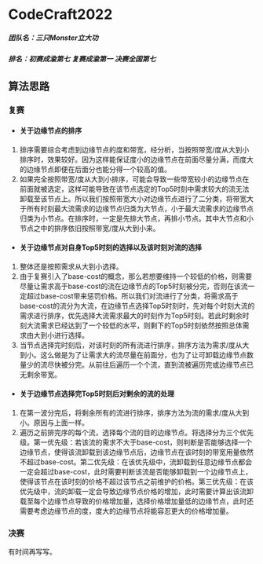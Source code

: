 # CodeCraft2022

##### 团队名：三只Monster立大功

##### 排名：初赛成渝第七  复赛成渝第一  决赛全国第七



## 算法思路

### 复赛

- #### 关于边缘节点的排序

1. 排序需要综合考虑到边缘节点的度和带宽，经分析，当按照带宽/度从大到小排序时，效果较好。因为这样能保证度小的边缘节点在前面尽量分满，而度大的边缘节点即便在后面分也能分得一个较高的值。
2. 如果完全按照带宽/度从大到小排序，可能会导致一些带宽较小的边缘节点在前面就被选定，这样可能导致在该节点选定的Top5时刻中需求较大的流无法卸载至该节点上。所以我们按照带宽大小对边缘节点进行了二分类，将带宽大于所有时刻最大流需求的边缘节点归类为大节点，小于最大流需求的边缘节点归类为小节点。在排序时，一定是先排大节点，再排小节点。其中大节点和小节点之中的排序依旧按照带宽/度从大到小来。

- #### 关于边缘节点对自身Top5时刻的选择以及该时刻对流的选择

1. 整体还是按照需求从大到小选择。
2. 由于复赛引入了base-cost的概念，那么若想要维持一个较低的价格，则需要尽量让需求高于base-cost的流在边缘节点的Top5时刻被分完，否则在该流一定超过base-cost带来惩罚价格。所以我们对流进行了分类，将需求高于base-cost的流分为大流，在边缘节点选择Top5时刻时，先对每个时刻大流的需求进行排序，优先选择大流需求最大的时刻作为Top5时刻。若此时剩余时刻大流需求已经达到了一个较低的水平，则剩下的Top5时刻依然按照总体需求由大到小进行选择。
3. 当节点选择完时刻后，对该时刻的所有流进行排序，排序方法为需求/度从大到小。这么做是为了让需求大的流尽量在前面分，也为了让可卸载边缘节点数量少的流尽快被分完。从前往后遍历一个个流，直到流被遍历完或边缘节点已无剩余带宽。

- #### 关于边缘节点选择完Top5时刻后对剩余的流的处理

1. 在第一波分完后，将剩余所有的流进行排序，排序方法为流的需求/度从大到小。原因与上面一样。
2. 遍历之前排完序的每个流，选择每个流的目的边缘节点。将选择分为三个优先级。第一优先级：若该流的需求不大于base-cost，则判断是否能够选择一个边缘节点，使得该流卸载到该边缘节点后，边缘节点在该时刻的带宽用量依然不超过base-cost。第二优先级：在该优先级中，流卸载到任意边缘节点都会一定会超过base-cost，此时需要判断该流是否能够卸载到一个边缘节点上，使得该节点在该时刻的价格不超过该节点之前维护的价格。第三优先级：在该优先级中，流的卸载一定会导致边缘节点价格的增加，此时需要计算出该流卸载至每个边缘节点导致的价格增加量，选择价格增加量低的边缘节点，此时还需要考虑边缘节点的度，度大的边缘节点将能容忍更大的价格增加量。



### 决赛

有时间再写写。

